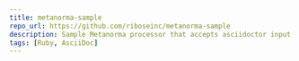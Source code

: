 ```yaml
---
title: metanorma-sample
repo_url: https://github.com/riboseinc/metanorma-sample
description: Sample Metanorma processor that accepts asciidoctor input.
tags: [Ruby, AsciiDoc]
---
```

